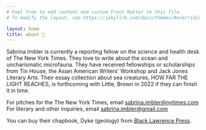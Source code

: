 ```yaml
---
# Feel free to add content and custom Front Matter to this file.
# To modify the layout, see https://jekyllrb.com/docs/themes/#overriding-theme-defaults

layout: home
title: about 🐛
---
```


Sabrina Imbler is currently a reporting fellow on the science and health desk of The New York Times. They love to write about the ocean and uncharismatic microfauna. They have received fellowships or scholarships from Tin House, the Asian American Writers’ Workshop and Jack Jones Literary Arts. Their essay collection about sea creatures, HOW FAR THE LIGHT REACHES, is forthcoming with Little, Brown in 2022 if they can finish it in time.

For pitches for the The New York Times, email sabrina.imbler@nytimes.com
For literary and other inquiries, email sabrina.imbler@gmail.com


You can buy their chapbook, Dyke (geology) from [Black Lawrence Press](https://blacklawrencepress.com/books/dyke-geology/).
